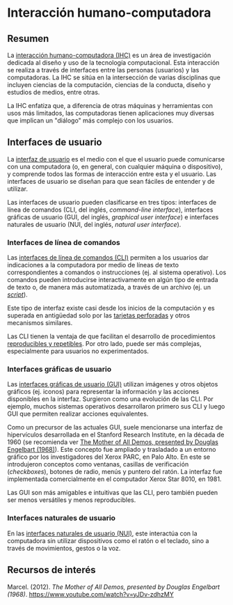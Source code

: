 # Interacción humano-computadora

## Resumen
La [interacción humano-computadora (IHC)](https://es.wikipedia.org/wiki/Interacci%C3%B3n_persona-computadora) es un área de investigación dedicada al diseño y uso de la tecnología computacional. Esta interacción se realiza a través de interfaces entre las personas (usuarios) y las computadoras. La IHC se sitúa en la intersección de varias disciplinas que incluyen ciencias de la computación, ciencias de la conducta, diseño y estudios de medios, entre otras.

La IHC enfatiza que, a diferencia de otras máquinas y herramientas con usos más limitados, las computadoras tienen aplicaciones muy diversas que implican un "diálogo" más complejo con los usuarios.

## Interfaces de usuario
La [interfaz de usuario](https://es.wikipedia.org/wiki/Interfaz_de_usuario) es el medio con el que el usuario puede comunicarse con una computadora (o, en general, con cualquier máquina o dispositivo), y comprende todos las formas de interacción entre esta y el usuario. Las interfaces de usuario se diseñan para que sean fáciles de entender y de utilizar.

Las interfaces de usuario pueden clasificarse en tres tipos: interfaces de línea de comandos (CLI, del inglés, *command-line interface*), interfaces gráficas de usuario (GUI, del inglés, *graphical user interface*) e interfaces naturales de usuario (NUI, del inglés, *natural user interface*).

### Interfaces de línea de comandos
Las [interfaces de línea de comandos (CLI)](https://es.wikipedia.org/wiki/Interfaz_de_l%C3%ADnea_de_comandos) permiten a los usuarios dar indicaciones a la computadora por medio de líneas de texto correspondientes a comandos o instrucciones (ej. al sistema operativo). Los comandos pueden introducirse interactivamente en algún tipo de entrada de texto o, de manera más automatizada, a través de un archivo (ej. un [*script*](https://es.wikipedia.org/wiki/Script)).

Este tipo de interfaz existe casi desde los inicios de la computación y es superada en antigüedad solo por las [tarjetas perforadas](https://es.wikipedia.org/wiki/Tarjeta_perforada) y otros mecanismos similares.

Las CLI tienen la ventaja de que facilitan el desarrollo de procedimientos [reproducibles y repetibles](https://es.wikipedia.org/wiki/Reproducibilidad_y_repetibilidad). Por otro lado, puede ser más complejas, especialmente para usuarios no experimentados.

### Interfaces gráficas de usuario
Las [interfaces gráficas de usuario (GUI)](https://es.wikipedia.org/wiki/Interfaz_gr%C3%A1fica_de_usuario) utilizan imágenes y otros objetos gráficos (ej. iconos) para representar la información y las acciones disponibles en la interfaz. Surgieron como una evolución de las CLI. Por ejemplo, muchos sistemas operativos desarrollaron primero sus CLI y luego GUI que permiten realizar acciones equivalentes.

Como un precursor de las actuales GUI, suele mencionarse una interfaz de hipervículos desarrollada en el Stanford Research Institute, en la década de 1960 (se recomienda ver [The Mother of All Demos, presented by Douglas Engelbart (1968)](https://www.youtube.com/watch?v=yJDv-zdhzMY)). Este concepto fue ampliado y trasladado a un entorno gráfico por los investigadores del Xerox PARC, en Palo Alto. En este se introdujeron conceptos como ventanas, casillas de verificación (*checkboxes*), botones de radio, menús y puntero del ratón. La interfaz fue implementada comercialmente en el computador Xerox Star 8010, en 1981. 

Las GUI son más amigables e intuitivas que las CLI, pero también pueden ser menos versátiles y menos reproducibles.

### Interfaces naturales de usuario
En las [interfaces naturales de usuario (NUI)](https://es.wikipedia.org/wiki/Interfaz_natural_de_usuario), este interactúa con la computadora sin utilizar dispositivos como el ratón o el teclado, sino a través de movimientos, gestos o la voz.

## Recursos de interés
Marcel. (2012). *The Mother of All Demos, presented by Douglas Engelbart (1968)*. https://www.youtube.com/watch?v=yJDv-zdhzMY
